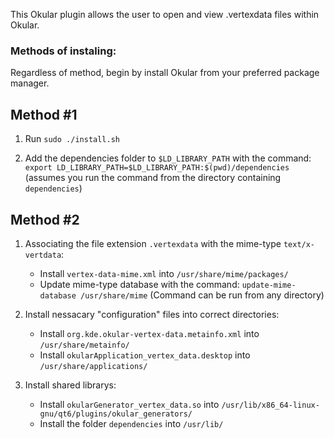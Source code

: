 This Okular plugin allows the user to open and view .vertexdata files within Okular.

### Methods of instaling:

Regardless of method, begin by install Okular from your preferred package manager.

## Method #1
1. Run `sudo ./install.sh`

2. Add the dependencies folder to `$LD_LIBRARY_PATH` with the command: `export LD_LIBRARY_PATH=$LD_LIBRARY_PATH:$(pwd)/dependencies` (assumes you run the command from the directory containing `dependencies`)

## Method #2
1. Associating the file extension `.vertexdata` with the mime-type `text/x-vertdata`:
    - Install `vertex-data-mime.xml` into `/usr/share/mime/packages/`
    - Update mime-type database with the command: `update-mime-database /usr/share/mime`
(Command can be run from any directory)

2. Install nessacary "configuration" files into correct directories:
    - Install `org.kde.okular-vertex-data.metainfo.xml` into `/usr/share/metainfo/`
    - Install `okularApplication_vertex_data.desktop` into `/usr/share/applications/`

3. Install shared librarys:
    - Install `okularGenerator_vertex_data.so` into `/usr/lib/x86_64-linux-gnu/qt6/plugins/okular_generators/`
    - Install the folder `dependencies` into `/usr/lib/`
